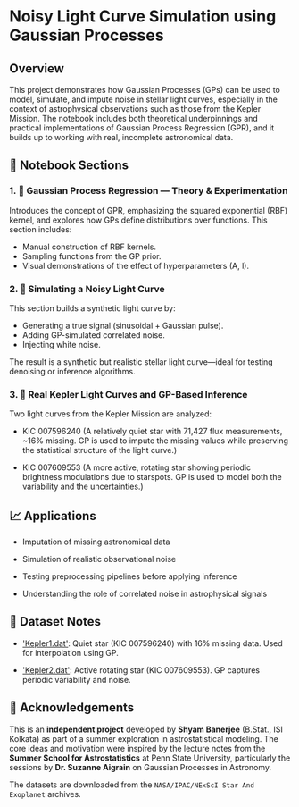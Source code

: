 # Noisy Light Curve Simulation using Gaussian Processes

## Overview

This project demonstrates how Gaussian Processes (GPs) can be used to model, simulate, and impute noise in stellar light curves, especially in the context of astrophysical observations such as those from the Kepler Mission. The notebook includes both theoretical underpinnings and practical implementations of Gaussian Process Regression (GPR), and it builds up to working with real, incomplete astronomical data.

## 🧭 Notebook Sections

### 1. 📘 Gaussian Process Regression — Theory & Experimentation

Introduces the concept of GPR, emphasizing the squared exponential (RBF) kernel, and explores how GPs define distributions over functions. This section includes:

- Manual construction of RBF kernels.
- Sampling functions from the GP prior.
- Visual demonstrations of the effect of hyperparameters (A, l).

### 2. 🔬 Simulating a Noisy Light Curve

This section builds a synthetic light curve by:

- Generating a true signal (sinusoidal + Gaussian pulse).
- Adding GP-simulated correlated noise.
- Injecting white noise.

The result is a synthetic but realistic stellar light curve—ideal for testing denoising or inference algorithms.

### 3. 🔭 Real Kepler Light Curves and GP-Based Inference

Two light curves from the Kepler Mission are analyzed:

- KIC 007596240
(A relatively quiet star with 71,427 flux measurements, ~16% missing. GP is used to impute the missing values while preserving the statistical structure of the light curve.)

- KIC 007609553
(A more active, rotating star showing periodic brightness modulations due to starspots. GP is used to model both the variability and the uncertainties.)

## 📈 Applications

- Imputation of missing astronomical data

- Simulation of realistic observational noise

- Testing preprocessing pipelines before applying inference

- Understanding the role of correlated noise in astrophysical signals

## 📂 Dataset Notes

- ['Kepler1.dat'](notebook/datasets/Kepler1.dat):
Quiet star (KIC 007596240) with 16% missing data. Used for interpolation using GP.

- ['Kepler2.dat'](notebook/datasets/Kepler2.dat):
Active rotating star (KIC 007609553). GP captures periodic variability and noise.

## 🤝 Acknowledgements

This is an **independent project** developed by **Shyam Banerjee** (B.Stat., ISI Kolkata) as part of a summer exploration in astrostatistical modeling. The core ideas and motivation were inspired by the lecture notes from the **Summer School for Astrostatistics** at Penn State University, particularly the sessions by **Dr. Suzanne Aigrain** on Gaussian Processes in Astronomy.

The datasets are downloaded from the `NASA/IPAC/NExScI Star And Exoplanet` archives.
